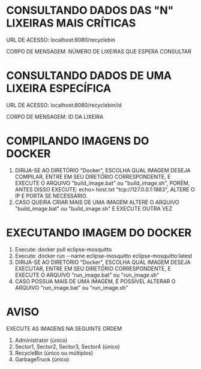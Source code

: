 # CONSULTANDO DADOS DAS "N" LIXEIRAS MAIS CRÍTICAS
URL DE ACESSO: localhost:8080/recyclebin

CORPO DE MENSAGEM: NÚMERO DE LIXEIRAS QUE ESPERA CONSULTAR

# CONSULTANDO DADOS DE UMA LIXEIRA ESPECÍFICA
URL DE ACESSO: localhost:8080/recyclebin/id

CORPO DE MENSAGEM: ID DA LIXEIRA

# COMPILANDO IMAGENS DO DOCKER
1. DIRIJA-SE AO DIRETÓRIO "Docker", ESCOLHA QUAL IMAGEM DESEJA
COMPILAR, ENTRE EM SEU DIRETÓRIO CORRESPONDENTE, E EXECUTE O 
ARQUIVO "build_image.bat" ou "build_image.sh", PORÉM, ANTES DISSO
EXECUTE: echo> host.txt "tcp://127.0.0.1:1883", ALTERE O IP E PORTA
SE NECESSÁRIO.
2. CASO QUEIRA CRIAR MAIS DE UMA IMAGEM ALTERE O ARQUIVO 
"build_image.bat" ou "build_image.sh" E EXECUTE OUTRA VEZ 

# EXECUTANDO IMAGEM DO DOCKER
1. Execute: docker pull eclipse-mosquitto
2. Execute: docker run --name eclipse-mosquitto eclipse-mosquitto:latest
3. DIRIJA-SE AO DIRETÓRIO "Docker", ESCOLHA QUAL IMAGEM DESEJA
EXECUTAR, ENTRE EM SEU DIRETÓRIO CORRESPONDENTE, E EXECUTE O 
ARQUIVO "run_image.bat" ou "run_image.sh"
4. CASO POSSUA MAIS DE UMA IMAGEM, É POSSÍVEL ALTERAR O ARQUIVO
"run_image.bat" ou "run_image.sh"

# AVISO
EXECUTE AS IMAGENS NA SEGUINTE ORDEM
1. Administrator (único)
2. Sector1, Sector2, Sector3, Sector4 (único)
3. RecycleBin (único ou múltiplos)
4. GarbageTruck (único)